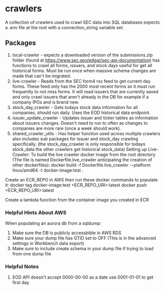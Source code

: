 # crawlers

A collection of crawlers used to crawl SEC data into SQL databases expects a .env file at the root with a connection_string variable set.

## Packages

1. local-crawler - expects a downloaded version of the submissions.zip folder (found at https://www.sec.gov/edgar/sec-api-documentation) has functions to crawl all forms, issuers, and stock days useful for get all historical forms. Must be run once when massive schema changes are made that can't be migrated.
2. live-crawler - Reads from the SEC form4 rss feed to get current day forms. These feed only has the 2000 most recent forms so it must run frequently to not miss forms. It will read issuers that are currently saved and only crawl issuers that aren't already in the DB for example if a company IPOs and is brand new.
3. stock_day_crawler - Gets todays stock data information for all companies, should run daily. Uses the EOD historical data endpoint.
4. issuer_update_crawler - Updates issuer and ticker tables as information about issuers changes. Doesn't need to run to often as changes to companies are more rare (once a week should work).
5. shared_crawler_utils - Has helper function used across multiple crawlers also includes sub packages for issuer and stock_day crawling specifically. (the stock_day_crawler is only responsible for todays stock_data the other crawlers get historical stock_data)
   Setting up Live-Crawler:
   To build the live crawler docker image from the root directory (The file is named Dockerfile.live_crawler anticipating the creation of other dockerfiles):
   docker build -f Dockerfile.live_crawler --platform linux/amd64 -t docker-image:test .

Create an ECR_REPO in AWS then run these docker commands to populate it:
docker tag docker-image:test <ECR_REPO_URI>:latest
docker push <ECR_REPO_URI>:latest

Create a lambda function from the container image you created in ECR

### Helpful Hints About AWS

When populating an aurora db from a sqldump:

1. Make sure the DB is publicly accessbible in AWS RDS
2. Make sure your dump file has GTID set to OFF (This is in the advanced settings in Workbench data export)
3. Make sure to include create schema in your dump file if trying to load from one dump file

### Helpful Notes

1. EOD API doesn't accept 0000-00-00 as a date use 0001-01-01 to get first day
